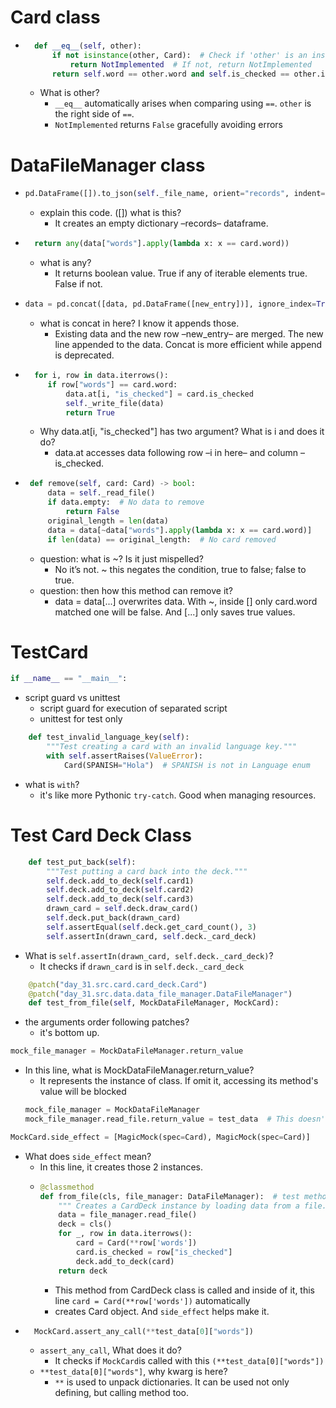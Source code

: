 # Card class
- ```python
    def __eq__(self, other):
        if not isinstance(other, Card):  # Check if 'other' is an instance of Card
            return NotImplemented  # If not, return NotImplemented
        return self.word == other.word and self.is_checked == other.is_checked
  ```
  - What is other?
    - `__eq__` automatically arises when comparing using `==`. `other` is the right side of `==`. 
    - `NotImplemented` returns `False` gracefully avoiding errors 

# DataFileManager class
-   ```python
    pd.DataFrame([]).to_json(self._file_name, orient="records", indent=4)
    ```
    - explain this code. ([]) what is this?
      - It creates an empty dictionary –records– dataframe.

- ```python
    return any(data["words"].apply(lambda x: x == card.word))
    ```
    - what is any?
        - It returns boolean value. True if any of iterable elements true. False if not.

- ```python
  data = pd.concat([data, pd.DataFrame([new_entry])], ignore_index=True)
  ```
  - what is concat in here? I know it appends those.
    - Existing data and the new row –new_entry– are merged. The new line appended to the data. 
    Concat is more efficient while append is deprecated.

- ```python
    for i, row in data.iterrows():
       if row["words"] == card.word:
           data.at[i, "is_checked"] = card.is_checked
           self._write_file(data)
           return True
    ``` 
  - Why data.at[i, "is_checked"]  has two argument? What is i and does it do?
    - data.at accesses data following row –i in here– and column –is_checked.

- ```python
   def remove(self, card: Card) -> bool:
       data = self._read_file()
       if data.empty:  # No data to remove
           return False
       original_length = len(data)
       data = data[~data["words"].apply(lambda x: x == card.word)]
       if len(data) == original_length:  # No card removed
   ```
  - question: what is ~? Is it just mispelled?
    - No it’s not. ~ this negates the condition, true to false; false to true. 
  - question: then how this method can remove it?
    - data = data[...] overwrites data. With ~, inside [] only card.word matched one will be false. And [...] only saves true values.

# TestCard
```python
if __name__ == "__main__":
```
- script guard vs unittest
  - script guard for execution of separated script
  - unittest for test only
```python
    def test_invalid_language_key(self):
        """Test creating a card with an invalid language key."""
        with self.assertRaises(ValueError):
            Card(SPANISH="Hola")  # SPANISH is not in Language enum
```
- what is `with`?
  - it's like more Pythonic `try-catch`. Good when managing resources.

# Test Card Deck Class
```python
    def test_put_back(self):
        """Test putting a card back into the deck."""
        self.deck.add_to_deck(self.card1)
        self.deck.add_to_deck(self.card2)
        self.deck.add_to_deck(self.card3)
        drawn_card = self.deck.draw_card()
        self.deck.put_back(drawn_card)
        self.assertEqual(self.deck.get_card_count(), 3)
        self.assertIn(drawn_card, self.deck._card_deck)
```
- What is `self.assertIn(drawn_card, self.deck._card_deck)`?
  - It checks if `drawn_card` is in `self.deck._card_deck`
```python
    @patch("day_31.src.card.card_deck.Card")
    @patch("day_31.src.data.data_file_manager.DataFileManager")
    def test_from_file(self, MockDataFileManager, MockCard):
```
- the arguments order following patches?
  - it's bottom up.
```python
mock_file_manager = MockDataFileManager.return_value
```
- In this line, what is MockDataFileManager.return_value?
  - It represents the instance of class. If omit it, accessing its method's value will be blocked
  ``` python
  mock_file_manager = MockDataFileManager
  mock_file_manager.read_file.return_value = test_data  # This doesn't work as expected
  ```
```python
MockCard.side_effect = [MagicMock(spec=Card), MagicMock(spec=Card)]
```
- What does `side_effect` mean?
  - In this line, it creates those 2 instances. 
  - ```python
    @classmethod
    def from_file(cls, file_manager: DataFileManager):  # test method didn't catch the class importing error
        """ Creates a CardDeck instance by loading data from a file. """
        data = file_manager.read_file()
        deck = cls()
        for _, row in data.iterrows():
            card = Card(**row['words'])
            card.is_checked = row["is_checked"]
            deck.add_to_deck(card)
        return deck
    ```
    - This method from CardDeck class is called and inside of it, this line `card = Card(**row['words'])` automatically
    - creates Card object. And `side_effect` helps make it.
- ```python
    MockCard.assert_any_call(**test_data[0]["words"])
  ```
  - `assert_any_call`, What does it do?
    - It checks if `MockCard`is called with this `(**test_data[0]["words"])`  
  - `**test_data[0]["words"]`, why kwarg is here?
    - `**` is used to unpack dictionaries. It can be used not only defining, but calling method too.
